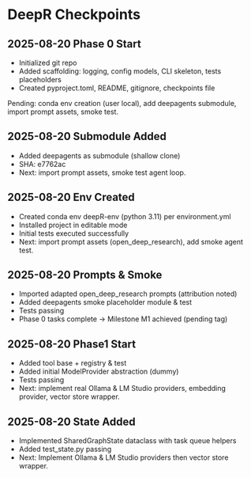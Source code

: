 # DeepR Checkpoints

## 2025-08-20 Phase 0 Start
- Initialized git repo
- Added scaffolding: logging, config models, CLI skeleton, tests placeholders
- Created pyproject.toml, README, gitignore, checkpoints file

Pending: conda env creation (user local), add deepagents submodule, import prompt assets, smoke test.

## 2025-08-20 Submodule Added
- Added deepagents as submodule (shallow clone)
- SHA: e7762ac
- Next: import prompt assets, smoke test agent loop.

## 2025-08-20 Env Created
- Created conda env deepR-env (python 3.11) per environment.yml
- Installed project in editable mode
- Initial tests executed successfully
- Next: import prompt assets (open_deep_research), add smoke agent test.

## 2025-08-20 Prompts & Smoke
- Imported adapted open_deep_research prompts (attribution noted)
- Added deepagents smoke placeholder module & test
- Tests passing
- Phase 0 tasks complete -> Milestone M1 achieved (pending tag)

## 2025-08-20 Phase1 Start
- Added tool base + registry & test
- Added initial ModelProvider abstraction (dummy)
- Tests passing
- Next: implement real Ollama & LM Studio providers, embedding provider, vector store wrapper.

## 2025-08-20 State Added
- Implemented SharedGraphState dataclass with task queue helpers
- Added test_state.py passing
- Next: Implement Ollama & LM Studio providers then vector store wrapper.
